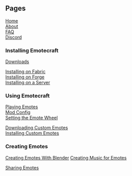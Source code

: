 ## Pages

[Home](./home)\
[About](./about)\
[FAQ](./faq)\
[Discord](https://discord.com/invite/38e348fxVS)

### Installing Emotecraft

[Downloads](./downloads)

[Installing on Fabric](./install-fabric)\
[Installing on Forge](./install-forge)\
[Installing on a Server](./install-server)

### Using Emotecraft

[Playing Emotes](./playing-emotes)\
[Mod Config](./mod-config)\
[Setting the Emote Wheel](./setting-emote-wheel)

[Downloading Custom Emotes](./download-emotes)\
[Installing Custom Emotes](./install-emotes)

### Creating Emotes

[Creating Emotes With Blender](./create-emotes-blender)
[Creating Music for Emotes](./creating-music)

[Sharing Emotes](./sharing-emotes)
